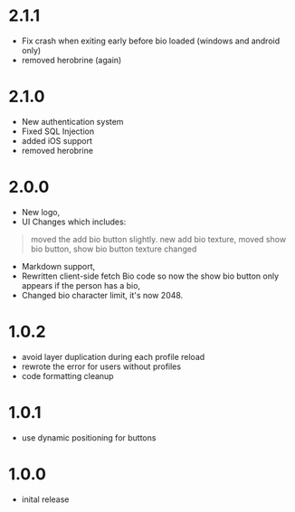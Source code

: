# 2.1.1
- Fix crash when exiting early before bio loaded (windows and android only)
- removed herobrine (again)
# 2.1.0
- New authentication system
- Fixed SQL Injection
- added iOS support
- removed herobrine
# 2.0.0
- New logo,
- UI Changes which includes:
> moved the add bio button slightly.
> new add bio texture,
> moved show bio button,
> show bio button texture changed
- Markdown support,
- Rewritten client-side fetch Bio code so now the show bio button only appears if the person has a bio,
- Changed bio character limit, it's now 2048.
# 1.0.2
- avoid layer duplication during each profile reload
- rewrote the error for users without profiles
- code formatting cleanup
# 1.0.1
- use dynamic positioning for buttons
# 1.0.0
- inital release